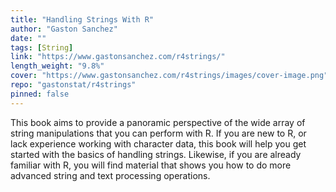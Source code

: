 ```yaml
---
title: "Handling Strings With R"
author: "Gaston Sanchez"
date: ""
tags: [String]
link: "https://www.gastonsanchez.com/r4strings/"
length_weight: "9.8%"
cover: "https://www.gastonsanchez.com/r4strings/images/cover-image.png"
repo: "gastonstat/r4strings"
pinned: false
---
```


This book aims to provide a panoramic perspective of the wide array of string manipulations that you can perform with R. If you are new to R, or lack experience working with character data, this book will help you get started with the basics of handling strings. Likewise, if you are already familiar with R, you will find material that shows you how to do more advanced string and text processing operations.
